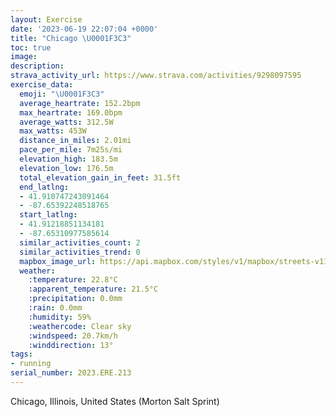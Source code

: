```yaml
---
layout: Exercise
date: '2023-06-19 22:07:04 +0000'
title: "Chicago \U0001F3C3"
toc: true
image:
description:
strava_activity_url: https://www.strava.com/activities/9298097595
exercise_data:
  emoji: "\U0001F3C3"
  average_heartrate: 152.2bpm
  max_heartrate: 169.0bpm
  average_watts: 312.5W
  max_watts: 453W
  distance_in_miles: 2.01mi
  pace_per_mile: 7m25s/mi
  elevation_high: 183.5m
  elevation_low: 176.5m
  total_elevation_gain_in_feet: 31.5ft
  end_latlng:
  - 41.910747243091464
  - -87.65392248518765
  start_latlng:
  - 41.91218851134181
  - -87.65310977585614
  similar_activities_count: 2
  similar_activities_trend: 0
  mapbox_image_url: https://api.mapbox.com/styles/v1/mapbox/streets-v11/static/path-5+787af2-1.0(oux~Fnv~uOZC%7C%40%40XCjAAXBRGrAaAjAaAx%40o%40n%40%5Df%40SzAeAXQfIoGlCgB%60%40_%40PWTQp%40k%40nA%7B%40%7C%40y%40LGDBBJAbCDhCCzBHbGHnT%40ZFf%40In%40C%7CAHxICjAI%5C%7D%40x%40yA%7CAu%40%60%40w%40Rc%40%40o%40FkGv%40%7BANSJ%5DZ%7B%40%60%40cExBgAh%40aAj%40k%40Ti%40Zk%40VyAx%40YJCwEEw%40Bo%40GeKC%7BH),pin-s-s+e5b22e(-87.65304,41.9108),pin-s-f+89ae00(-87.65683000000004,41.9107)/auto/800x800?access_token=pk.eyJ1Ijoiam9zaGJlY2ttYW4iLCJhIjoiY205eWR2aDd1MWZ6djJrbXc4a3M0bWZleiJ9.XiG9OWkNcZk2QzjJbxLB4A
  weather:
    :temperature: 22.8°C
    :apparent_temperature: 21.5°C
    :precipitation: 0.0mm
    :rain: 0.0mm
    :humidity: 59%
    :weathercode: Clear sky
    :windspeed: 20.7km/h
    :winddirection: 13°
tags:
- running
serial_number: 2023.ERE.213
---
```

Chicago, Illinois, United States (Morton Salt Sprint)

